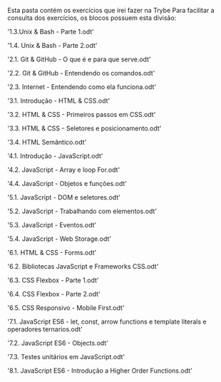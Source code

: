 
Esta pasta contém os exercícios que irei fazer na Trybe
Para facilitar a consulta dos exercícios, os blocos possuem esta divisão:

'1.3.Unix & Bash - Parte 1.odt'

'1.4. Unix & Bash - Parte 2.odt'

'2.1. Git & GitHub - O que é e para que serve.odt'

'2.2. Git & GitHub - Entendendo os comandos.odt'

'2.3. Internet - Entendendo como ela funciona.odt'

'3.1. Introdução - HTML & CSS.odt'

'3.2. HTML & CSS - Primeiros passos em CSS.odt'

'3.3. HTML & CSS - Seletores e posicionamento.odt'

'3.4. HTML Semântico.odt'

'4.1. Introdução - JavaScript.odt'

'4.2. JavaScript - Array e loop For.odt'

'4.4. JavaScript - Objetos e funções.odt'

'5.1. JavaScript - DOM e seletores.odt'

'5.2. JavaScript - Trabalhando com elementos.odt'

'5.3. JavaScript - Eventos.odt'

'5.4. JavaScript - Web Storage.odt'

'6.1. HTML & CSS - Forms.odt'

'6.2. Bibliotecas JavaScript e Frameworks CSS.odt'

'6.3. CSS Flexbox - Parte 1.odt'

'6.4. CSS Flexbox - Parte 2.odt'

'6.5. CSS Responsivo - Mobile First.odt'

'7.1. JavaScript ES6 - let, const, arrow functions e template literals e operadores ternarios.odt'

'7.2. JavaScript ES6 - Objects.odt'

'7.3. Testes unitários em JavaScript.odt'

'8.1. JavaScript ES6 - Introdução a Higher Order Functions.odt'

